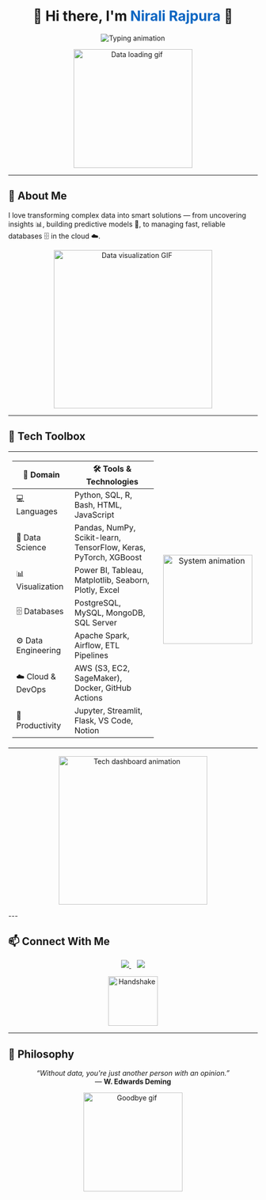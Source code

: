 <!-- TITLE -->
<h1 align="center">👋 Hi there, I'm <span style="color:#0a66c2;">Nirali Rajpura</span> 💫</h1>

<!-- ANIMATED TYPING -->
<p align="center">
  <img src="https://readme-typing-svg.demolab.com?font=Fira+Code&weight=500&pause=1000&color=0A66C2&center=true&width=600&lines=Data+Scientist+%F0%9F%94%AE;Data+Analyst+%F0%9F%93%8A;Database+Administrator+%F0%9F%97%83%EF%B8%8F;Transforming+Data+into+Decisions+%F0%9F%9A%80" alt="Typing animation" />
</p>

<!-- INTRO GIF -->
<p align="center">
  <img src="https://media.giphy.com/media/f3iwJFOVOwuy7K6FFw/giphy.gif" width="240" alt="Data loading gif" />
</p>

---

## 🧠 About Me

I love transforming complex data into smart solutions — from uncovering insights 📊, building predictive models 🤖, to managing fast, reliable databases 🗄️ in the cloud ☁️.

<p align="center">
  <img src="https://media.giphy.com/media/l3vR85PnGsBwu1PFK/giphy.gif" width="320" alt="Data visualization GIF" />
</p>

---
## 🧰 Tech Toolbox

<table>
<tr>
<td>

| 🧩 **Domain**          | 🛠️ **Tools & Technologies** |
|------------------------|-----------------------------|
| 💻 Languages           | Python, SQL, R, Bash, HTML, JavaScript |
| 🧠 Data Science        | Pandas, NumPy, Scikit-learn, TensorFlow, Keras, PyTorch, XGBoost |
| 📊 Visualization       | Power BI, Tableau, Matplotlib, Seaborn, Plotly, Excel |
| 🗄️ Databases           | PostgreSQL, MySQL, MongoDB, SQL Server |
| ⚙️ Data Engineering     | Apache Spark, Airflow, ETL Pipelines |
| ☁️ Cloud & DevOps       | AWS (S3, EC2, SageMaker), Docker, GitHub Actions |
| 🧰 Productivity         | Jupyter, Streamlit, Flask, VS Code, Notion |

</td>
<td align="center" width="40%">
  <img src="https://media.giphy.com/media/ZVik7pBtu9dNS/giphy.gif" width="180" alt="System animation" />
</td>
</tr>
</table>

<!-- Clean tech-themed GIF below the toolbox -->
<p align="center">
  <img src="https://media.giphy.com/media/xT9IgzoKnwFNmISR8I/giphy.gif" width="300" alt="Tech dashboard animation" />
</p>
---

## 📫 Connect With Me

<p align="center">
  <a href="https://www.linkedin.com/in/nirali-rajpura/" target="_blank">
    <img src="https://img.shields.io/badge/LinkedIn-Nirali%20Rajpura-0A66C2?logo=linkedin&logoColor=white&style=for-the-badge" />
  </a>
  &nbsp;&nbsp;
  <a href="mailto:rajpuranirali@gmail.com">
    <img src="https://img.shields.io/badge/Gmail-rajpuranirali-D14836?logo=gmail&logoColor=white&style=for-the-badge" />
  </a>
</p>

<!-- CONNECT GIF -->
<p align="center">
  <img src="https://media.giphy.com/media/hvRJCLFzcasrR4ia7z/giphy.gif" width="100px" alt="Handshake" />
</p>

---

## 🧭 Philosophy

<p align="center">
  <em>“Without data, you're just another person with an opinion.”</em><br>
  — <strong>W. Edwards Deming</strong>
</p>

<!-- OUTRO GIF -->
<p align="center">
  <img src="https://media.giphy.com/media/L8K62iTDkzGX6/giphy.gif" width="200px" alt="Goodbye gif" />
</p>

